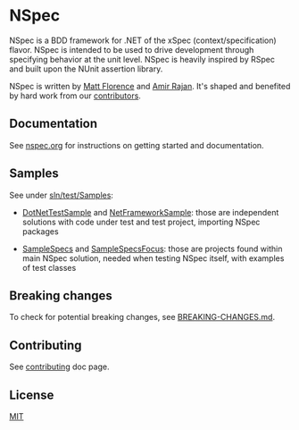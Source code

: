 # NSpec

NSpec is a BDD framework for .NET of the xSpec (context/specification) flavor. NSpec is intended to be used to drive development through specifying behavior at the unit level. NSpec is heavily inspired by RSpec and built upon the NUnit assertion library.

NSpec is written by [Matt Florence](http://twitter.com/mattflo) and [Amir Rajan](http://twitter.com/amirrajan). It's shaped and benefited by hard work from our [contributors](https://github.com/nspec/NSpec/contributors).

## Documentation

See [nspec.org](http://nspec.org/) for instructions on getting started and documentation.

## Samples

See under [sln/test/Samples](./sln/test/Samples):

- [DotNetTestSample](./sln/test/DotnetTestNSpecSpecs) and [NetFrameworkSample](./sln/test/NetFrameworkSample):
those are independent solutions with code under test and test project, importing NSpec packages

- [SampleSpecs](./sln/test/SampleSpecs) and [SampleSpecsFocus](./sln/test/SampleSpecsFocus):
those are projects found within main NSpec solution, needed when testing NSpec itself, with examples of test classes

## Breaking changes

To check for potential breaking changes, see [BREAKING-CHANGES.md](./BREAKING-CHANGES.md).

## Contributing

See [contributing](CONTRIBUTING.md) doc page.

## License

[MIT](license.txt)
